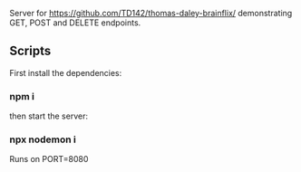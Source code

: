 Server for https://github.com/TD142/thomas-daley-brainflix/ demonstrating GET, POST and DELETE endpoints.

## Scripts

First install the dependencies:

### npm i

then start the server:

### npx nodemon i

Runs on PORT=8080
